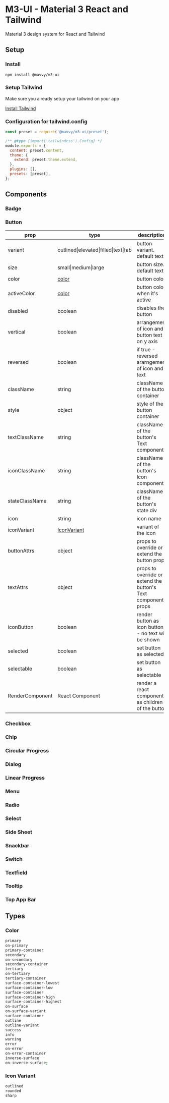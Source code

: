 # M3-UI - Material 3 React and Tailwind

Material 3 design system  for React and Tailwind

## Setup

### Install

```bash
npm install @mavvy/m3-ui
```

### Setup Tailwind

Make sure you already setup your tailwind on your app

[Install Tailwind](https://tailwindcss.com/docs/guides/create-react-app)

### Configuration for tailwind.config

```javascript
const preset = require('@mavvy/m3-ui/preset');

/** @type {import('tailwindcss').Config} */
module.exports = {
  content: preset.content,
  theme: {
    extend: preset.theme.extend,
  },
  plugins: [],
  presets: [preset],
};
```


## Components

### Badge

### Button
|prop|type|description|
|----|----|-----------|
|variant|outlined\|elevated\|filled\|text\|fab|button variant. default text|
|size|small\|medium\|large| button size. default text
|color| [color](/#color)|button color|
|activeColor| [color](/#color)|button color when it's active|
|disabled|boolean|disables the button|
|vertical|boolean|arrangement of icon and button text on y axis|
|reversed|boolean|if true - reversed ararngement of icon and text|
|className|string|className of the button container|
|style|object|style of the button container|
|textClassName|string|className of the button's Text component|
|iconClassName|string|className of the button's Icon component|
|stateClassName|string|className of the button's state div|
|icon|string|icon name|
|iconVariant|[IconVariant](/#icon-variant)|variant of the icon|
|buttonAttrs|object|props to override or extend the button props|
|textAttrs|object|props to override or extend the button's Text component props|
|iconButton|boolean|render button as icon button - no text will be shown|
|selected|boolean|set button as selected|
|selectable|boolean|set button as selectable|
|RenderComponent|React Component|render a react component as children of the button|

### Checkbox
### Chip
### Circular Progress
### Dialog
### Linear Progress
### Menu
### Radio
### Select
### Side Sheet
### Snackbar
### Switch
### Textfield
### Tooltip
### Top App Bar

## Types

### Color

```bash
primary
on-primary
primary-container
secondary
on-secondary
secondary-container
tertiary
on-tertiary
tertiary-container
surface-container-lowest
surface-container-low
surface-container
surface-container-high
surface-container-highest
on-surface
on-surface-variant
surface-container
outline
outline-variant
success
info
warning
error
on-error
on-error-container
inverse-surface
on-inverse-surface;
```

### Icon Variant
```bash
outlined
rounded
sharp
```
